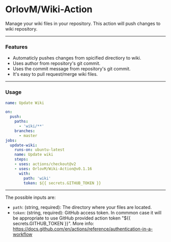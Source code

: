 # OrlovM/Wiki-Action
Manage your wiki files in your repository. This action will push changes to wiki repository.


---
### Features

- Automaticly pushes changes from spicified directiory to wiki.
- Uses author from repository's git commit.
- Uses the commit message from repository's git commit. 
- It's easy to pull request/merge wiki files. 

---
### Usage


```yaml
name: Update Wiki

on:
  push:
    paths:
      - 'wiki/**'
    branches:
      - master
jobs:
  update-wiki:
    runs-on: ubuntu-latest
    name: Update wiki
    steps:
    - uses: actions/checkout@v2
    - uses: OrlovM/Wiki-Action@v0.1.16
      with:
        path: 'wiki'
        token: ${{ secrets.GITHUB_TOKEN }}
```
---
The possible inputs are:

- `path`: (string, required): The directory where your files are located. 
- `token`: (string, required): GitHub access token. In commmon case it will be appropriate to use GitHub provided action token "${{ secrets.GITHUB_TOKEN }}". More info: https://docs.github.com/en/actions/reference/authentication-in-a-workflow

